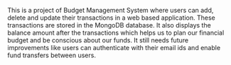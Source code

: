 This is a project of Budget Management System where users can add, delete and update their transactions in a web based application. These transactions are stored in the MongoDB database. It also displays the balance amount after the transactions which helps us to plan our financial budget and be conscious about our funds.
It still needs future improvements like users can authenticate with their email ids and enable fund transfers between users.

